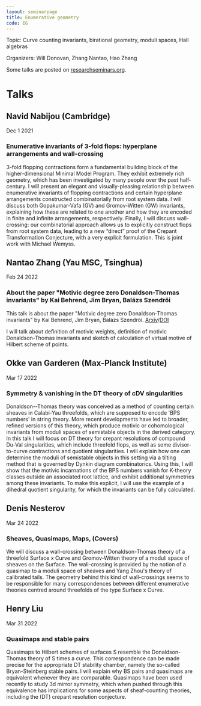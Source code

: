 ```yaml
---
layout: seminarpage
title: Enumerative geometry
code: EG
---
```


Topic: Curve counting invariants, birational geometry, moduli spaces, Hall algebras

Organizers: Will Donovan, Zhang Nantao, Hao Zhang

Some talks are posted on [researchseminars.org](https://researchseminars.org/seminar/HubEG).

# Talks

## Navid Nabijou (Cambridge)

Dec 1 2021

### Enumerative invariants of 3-fold flops: hyperplane arrangements and wall-crossing

3-fold flopping contractions form a fundamental building block of the higher-dimensional Minimal Model Program. They exhibit extremely rich geometry, which has been investigated by many people over the past half-century. I will present an elegant and visually-pleasing relationship between enumerative invariants of flopping contractions and certain hyperplane arrangements constructed combinatorially from root system data. I will discuss both Gopakumar-Vafa (GV) and Gromov-Witten (GW) invariants, explaining how these are related to one another and how they are encoded in finite and infinite arrangements, respectively. Finally, I will discuss wall-crossing: our combinatorial approach allows us to explicitly construct flops from root system data, leading to a new “direct” proof of the Crepant Transformation Conjecture, with a very explicit formulation. This is joint work with Michael Wemyss.

## Nantao Zhang (Yau MSC, Tsinghua)

Feb 24 2022

### About the paper "Motivic degree zero Donaldson-Thomas invariants" by Kai Behrend, Jim Bryan, Balázs Szendröi

This talk is about the paper "Motivic degree zero Donaldson-Thomas invariants" by Kai Behrend, Jim Bryan, Balázs Szendröi. [Arxiv](https://arxiv.org/abs/0909.5088)/[DOI](https://doi.org/10.1007/s00222-012-0408-1)

I will talk about definition of motivic weights, definition of motivic Donaldson-Thomas invariants and sketch of calculation of virtual motive of Hilbert scheme of points.

## Okke van Garderen (Max-Planck Institute)

Mar 17 2022

### Symmetry & vanishing in the DT theory of cDV singularities

Donaldson--Thomas theory was conceived as a method of counting certain sheaves in Calabi-Yau threefolds, which are supposed to encode 'BPS numbers' in string theory. More recent developments have led to broader, refined versions of this theory, which produce motivic or cohomological invariants from moduli spaces of semistable objects in the derived category.
In this talk I will focus on DT theory for crepant resolutions of compound Du-Val singularities, which include threefold flops, as well as some divisor-to-curve contractions and quotient singularities. I will explain how one can determine the moduli of semistable objects in this setting via a tilting method that is governed by Dynkin diagram combinatorics. Using this, I will show that the motivic incarnations of the BPS numbers vanish for K-theory classes outside an associated root lattice, and exhibit additional symmetries among these invariants. To make this explicit, I will use the example of a dihedral quotient singularity, for which the invariants can be fully calculated.

## Denis Nesterov

Mar 24 2022

### Sheaves, Quasimaps, Maps, (Covers)

We will discuss a wall-crossing between Donaldson-Thomas theory
of a threefold Surface x Curve and Gromov-Witten theory of a moduli space
of sheaves on the Surface. The wall-crossing is provided by the notion of
a quasimap to a moduli space of sheaves and Yang Zhou's theory of
calibrated tails. The geometry behind this kind of wall-crossings seems to
be responsible for many correspondences between different enumerative
theories centred around threefolds of the type Surface x Curve.


## Henry Liu

Mar 31 2022

### Quasimaps and stable pairs

Quasimaps to Hilbert schemes of surfaces S resemble the
Donaldson-Thomas theory of S times a curve. This correspondence can be
made precise for the appropriate DT stability chamber, namely the
so-called Bryan-Steinberg stable pairs. I will explain why BS pairs
and quasimaps are equivalent whenever they are comparable. Quasimaps
have been used recently to study 3d mirror symmetry, which when pushed
through this equivalence has implications for some aspects of
sheaf-counting theories, including the (DT) crepant resolution
conjecture.

